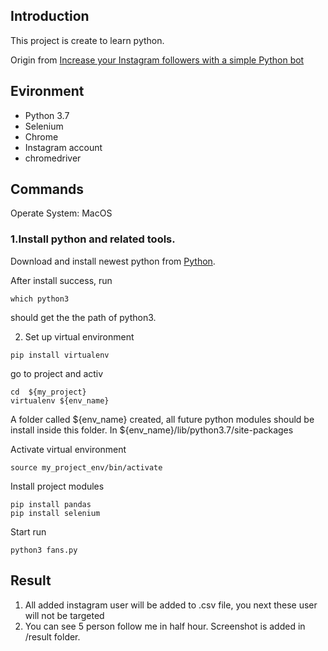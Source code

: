 
## Introduction
 This project is create to learn python. 
 
Origin from 
[Increase your Instagram followers with a simple Python bot](https://towardsdatascience.com/increase-your-instagram-followers-with-a-simple-python-bot-fde048dce20d)

## Evironment

- Python 3.7
- Selenium
- Chrome
- Instagram account
- chromedriver


## Commands
Operate System: MacOS

### 1.Install python and  related tools.

Download and install newest python from [Python](Python.org).

After install success, run
```
which python3
```
should get the the path of python3.


2. Set up virtual environment

```shell
pip install virtualenv
```

go to project and activ

 ```shell
 cd  ${my_project} 
 virtualenv ${env_name}
```

A folder called ${env_name} created, all future python modules should be install inside this folder. In  ${env_name}/lib/python3.7/site-packages

Activate virtual environment
```shell
source my_project_env/bin/activate
```

Install project modules
```shell
pip install pandas
pip install selenium
```

Start run 

```shell
python3 fans.py
```

## Result
1. All added instagram user will be added to .csv file, you next these user will not be targeted
2. You can see 5 person follow me in half hour. Screenshot is added in /result folder.

